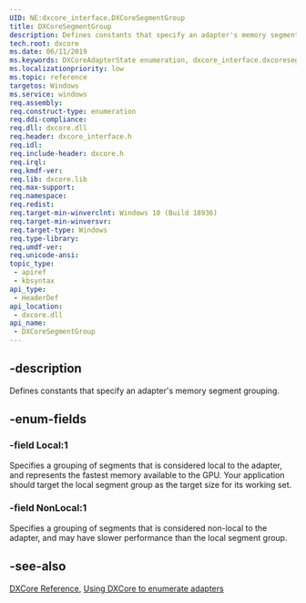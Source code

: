 ```yaml
---
UID: NE:dxcore_interface.DXCoreSegmentGroup
title: DXCoreSegmentGroup
description: Defines constants that specify an adapter's memory segment grouping.
tech.root: dxcore
ms.date: 06/11/2019
ms.keywords: DXCoreAdapterState enumeration, dxcore_interface.dxcoresegmentgroup
ms.localizationpriority: low
ms.topic: reference
targetos: Windows
ms.service: windows
req.assembly: 
req.construct-type: enumeration
req.ddi-compliance: 
req.dll: dxcore.dll
req.header: dxcore_interface.h
req.idl: 
req.include-header: dxcore.h
req.irql: 
req.kmdf-ver: 
req.lib: dxcore.lib
req.max-support: 
req.namespace: 
req.redist: 
req.target-min-winverclnt: Windows 10 (Build 18936)
req.target-min-winversvr: 
req.target-type: Windows
req.type-library: 
req.umdf-ver: 
req.unicode-ansi: 
topic_type:
 - apiref
 - kbsyntax
api_type:
 - HeaderDef
api_location:
 - dxcore.dll
api_name:
 - DXCoreSegmentGroup
---
```


## -description

Defines constants that specify an adapter's memory segment grouping.

## -enum-fields

### -field Local:1

Specifies a grouping of segments that is considered local to the adapter, and represents the fastest memory available to the GPU. Your application should target the local segment group as the target size for its working set.

### -field NonLocal:1

Specifies a grouping of segments that is considered non-local to the adapter, and may have slower performance than the local segment group.

## -see-also

[DXCore Reference](/windows/win32/dxcore/dxcore-reference), [Using DXCore to enumerate adapters](/windows/win32/dxcore/dxcore-enum-adapters)
